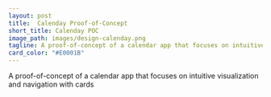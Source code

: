 ```yaml
---
layout: post
title:  Calenday Proof-of-Concept
short_title: Calenday POC
image_path: images/design-calenday.png
tagline: A proof-of-concept of a calendar app that focuses on intuitive visualization and navigation with cards
card_color: "#E0001B"
---
```


A proof-of-concept of a calendar app that focuses on intuitive visualization and navigation with cards
